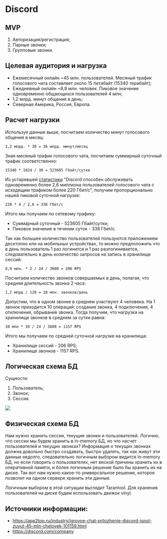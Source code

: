 # Discord

## MVP
 1. Авторизация/регистрация;
 2. Парные звонки;
 3. Групповые звонки.

## Целевая аудитория и нагрузка
 - Ежемесячный онлайн ~45 млн. пользователей. Месяный трафик голосового чата составляет около 15 петабайт (15340 терабайт);
 - Ежедневный онлайн ~8,9 млн. человек. Пиковое значение одновременно общающихся пользователей 4 млн;
 - 1,2 млрд. минут общения в день;
 - Северная Америка, Россия, Европа.

## Расчет нагрузки

Используя данные выше, посчитаем количество минут голосового общения в месяц:

    1,2 млрд. * 30 = 36 млрд. минут/месяц
    
Зная месяный трафик голосового чата, посчитаем суммарный суточный трафик соответственно:

    15340 * 1024 / 30 = 523605 Гбайт/сутки
    
Из устаревшей [статистики](https://habr.com/ru/post/423171/) "Discord способен обслуживать одновременно более 2,6 миллиона пользователей голосового чата с исходящим трафиком более 220 Гбит/с", получим пропорционально нашей пиковой суточной нагрузке:

    220 * 4 / 2,6 = 338 Гбит/с
    
Итого мы получаем по сетевому трафику:
 * Суммарный суточный - 523605 Гбайт/сутки;
 * Пиковое значение в течении суток - 338 Гбит/с.
    
Так как большее количество пользователей пользуются приложением десктопно или на мобильных устройствах, то можно предположить что в день пользователь 1 раз логинится и 1 раз разлогинивается, следовательно в день количество запросов на запись в хранилище сессий:

    8,9 млн. * 2 / 24 / 3600 = 206 RPS
    
Посчитаем количество звонков совершаемых в день, полагая, что средняя длительность звонка 2 часа:

    1,2 млрд / 120 = 10 млн. звонков/день

Допустим, что в одном звонке в среднем участвуют 4 человека. На 1 звонок приходится 10 операций: создание звонка, 4 подключения, 4 отключения, обрывание звонка.
Тогда получим, что нагрузка на хранилище звонков в среднем за сутки равна:

    10 млн * 10 / 24 / 3600 = 1157 RPS

Итого мы получаем по средней суточной нагрузке на хранилища:
 * Хранилище сессий - 206 RPS;
 * Хранилище звонков - 1157 RPS.

## Логическая схема БД

Сущности:
 1. Пользователь;
 2. Звонок;
 3. Сессия.

![](https://sun1-23.userapi.com/impg/6xFvILMezTQu6dABu04MNF_vkYdRMLFdMqanEg/3CAYT_YjwVE.jpg?size=827x498&quality=96&sign=d4b60b7a9071ec5df293edce471b6337&type=album)

## Физическая схема БД

Нам нужно хранить сессии, текущие звонки и пользователей. Логично, что сессии мы будем хранить в in-memory БД, но что насчет пользователей и текущих звонках? Информация о текущих звонках должна довольно быстро создавать, быстро удалять, так как живут эти данные недолго, следовательно логичным выбором видится in-memory БД, но если говорить о пользователях, нет веской причины хранить их в оперативной памяти, и более логичным решение было бы хранить их на диске. Так вот нам нужно какое-то универсальное решение, которое позволит на одном сервере хранить эти данные.

Логичным выбором в этой ситуации выглядит Tarantool. Для хранения пользователей на диске будем использовать движок vinyl. 


## Источники информации:
 - https://app2top.ru/industry/igrovoe-chat-prilozhenie-discord-ispol-zuyut-45-mln-chelovek-101159.html
 - https://discord.com/company

